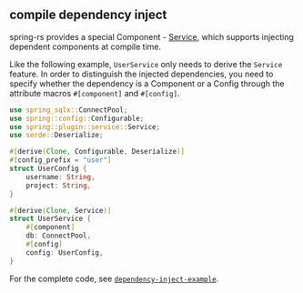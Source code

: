 ## compile dependency inject

spring-rs provides a special Component - [Service](https://docs.rs/spring/latest/spring/plugin/service/index.html), which supports injecting dependent components at compile time.

Like the following example, `UserService` only needs to derive the `Service` feature. In order to distinguish the injected dependencies, you need to specify whether the dependency is a Component or a Config through the attribute macros `#[component]` and `#[config]`.

```rust
use spring_sqlx::ConnectPool;
use spring::config::Configurable;
use spring::plugin::service::Service;
use serde::Deserialize;

#[derive(Clone, Configurable, Deserialize)]
#[config_prefix = "user"]
struct UserConfig {
    username: String,
    project: String,
}

#[derive(Clone, Service)]
struct UserService {
    #[component]
    db: ConnectPool,
    #[config]
    config: UserConfig,
}
```

For the complete code, see [`dependency-inject-example`](https://github.com/spring-rs/spring-rs/tree/master/examples/dependency-inject-example).